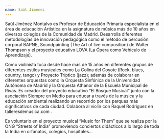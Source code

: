 ```yaml
---
name: Saúl Jiménez
---
```


Saúl Jiménez Montalvo es Profesor de Educación Primaria especialista en el área de educación Artística en la asignatura de música más de 10 años en diversos colegios de la Comunidad de Madrid. Desarrolla diferentes metodologías de innovación pedagógica como el método de percusión corporal BAPNE, Soundpainting (The Art of live composition) de Walter Thompson y el proyecto educativo LOVA (La Ópera como Vehículo de Aprendizaje).

Como violinista toca desde hace más de 15 años en diferentes grupos de diferentes estilos musicales como La Colina del Coyote (Rock, blues, country, tango) y Proyecto Tríptico (jazz); además de colaborar en diferentes orquestas como la Orquesta Sinfónica de la Universidad Autónoma de Madrid y la Orquesta Athanor de la Escuela Municipal de Rivas. Es creador del proyecto educativo “El Bosque Musical” junto con la asociación Siempre en Medio para educar a través de la música y la educación ambiental realizando un recorrido por los parques más significativos de cada ciudad. Colabora al violín con Raquel Rodríguez en talleresdemusica.com .

Es voluntario en el proyecto musical “Music for Them” que se realiza por la ONG “Streets of India” promoviendo conciertos didácticos a lo largo de toda la India en orfanatos, colegios, hospitales…
